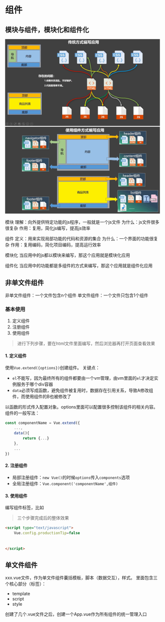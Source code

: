 # 组件

## 模块与组件，模块化和组件化
![](./img/comp-image.png)
![](./img/comp-image2.png)

模块
理解：向外提供特定功能的js程序，一般就是一个js文件
为什么：js文件很多很复杂
作用：复用，简化js编写，提高js效率

组件
定义：用来实现局部功能的代码和资源的集合
为什么：一个界面的功能很复杂
作用：复用编码，简化项目编码，提高运行效率

模块化
当应用中的js都以模块来编写，那这个应用就是模块化应用

组件化
当应用中的功能都是多组件的方式来编写，那这个应用就是组件化应用


## 非单文件组件

非单文件组件：一个文件包含n个组件
单文件组件：一个文件只包含1个组件

### 基本使用
1. 定义组件
2. 注册组件
3. 使用组件

> 进行下列步骤，要在html文件里面编写，然后浏览器再打开页面查看效果

#### 1. 定义组件 
使用`Vue.extend({options})`创建组件。
关键点：
- `el`不能写，因为最终所有的组件都要由一个vm管理，由vm里面的`el`才决定实例服务于哪个div容器
- `data`必须写成函数，避免组件被复用时，数据存在引用关系，导致A修改组件，而使用组件的B也被修改了

以函数的形式传入配置对象。options里面可以配置很多控制该组件的相关内容。
组件的一般写法：
```js
const componentName = Vue.extend({
    ...,
    data(){
        return {...}
    },
    ...
})
```
#### 2. 注册组件
- 局部注册组件：`new Vue()`的时候`options`传入`components`选项
- 全局注册组件：`Vue.component('componentName',组件)`
#### 3. 使用组件
编写组件标签，比如<school></school>

> 三个步骤完成后的整体效果

```html
<script type="text/javascript">
    Vue.config.productionTip=false
    

</script>
```

## 单文件组件

xxx.vue文件，作为单文件组件囊括模板，脚本（数据交互），样式。
里面包含三个核心部分（标签）：
- template
- script
- style

创建了几个.vue文件之后，创建一个App.vue作为所有组件的统一管理入口




